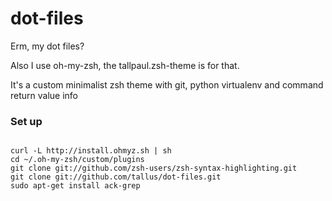 dot-files
=========

Erm, my dot files?

Also I use oh-my-zsh, the tallpaul.zsh-theme is for that.

It's a custom minimalist zsh theme with git, python virtualenv  and command
return value info

### Set up
<code>
curl -L http://install.ohmyz.sh | sh
cd ~/.oh-my-zsh/custom/plugins
git clone git://github.com/zsh-users/zsh-syntax-highlighting.git
git clone git://github.com/tallus/dot-files.git
sudo apt-get install ack-grep
</code>
